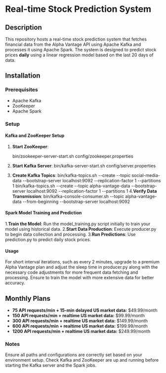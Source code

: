 # Real-time Stock Prediction System

## Description
This repository hosts a real-time stock prediction system that fetches financial data from the Alpha Vantage API using Apache Kafka and processes it using Apache Spark. The system is designed to predict stock prices **daily** using a linear regression model based on the last 20 days of data.

## Installation
### Prerequisites
- Apache Kafka
- ZooKeeper
- Apache Spark

### Setup
#### Kafka and ZooKeeper Setup
1. **Start ZooKeeper**:
 
   bin/zookeeper-server-start.sh config/zookeeper.properties
2.  **Start Kafka Server**:
   bin/kafka-server-start.sh config/server.properties
3. **Create Kafka Topics**:
   bin/kafka-topics.sh --create --topic social-media-data --bootstrap-server localhost:9092 --replication-factor 1 --partitions 1
   bin/kafka-topics.sh --create --topic alpha-vantage-data --bootstrap-server localhost:9092 --replication-factor 1 --partitions 1
4.**Verify Data Transmission**:
   bin/kafka-console-consumer.sh --topic alpha-vantage-data --from-beginning --bootstrap-server localhost:9092

#### Spark Model Training and Prediction
1.**Train the Model**: 
    Run the model_training.py script initially to train your model using historical data.
2.**Start Data Production**: 
    Execute producer.py to begin data collection and processing.
3.**Run Predictions**: 
    Use prediction.py to predict daily stock prices.

#### Usage
For short interval iterations, such as every 2 minutes, upgrade to a premium Alpha Vantage plan and adjust the sleep time in producer.py along with the necessary code adjustments for more frequent data fetching and processing. Ensure to train the model with more extensive data for better accuracy.

## Monthly Plans
- **75 API requests/min + 15-min delayed US market data:** $49.99/month
- **150 API requests/min + realtime US market data:** $99.99/month
- **300 API requests/min + realtime US market data:** $149.99/month
- **600 API requests/min + realtime US market data:** $199.99/month
- **1200 API requests/min + realtime US market data:** $249.99/month

### Notes
Ensure all paths and configurations are correctly set based on your environment setup.
Check Kafka and ZooKeeper are up and running before starting the Kafka server and the Spark jobs.


